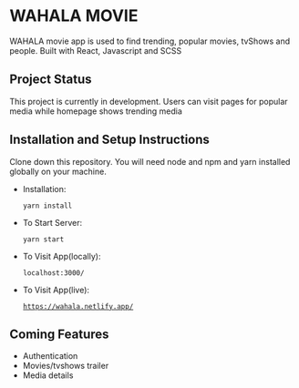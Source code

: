 # WAHALA MOVIE

WAHALA movie app is used to find trending, popular movies, tvShows and people. Built with React, Javascript and SCSS

## Project Status

This project is currently in development. Users can visit pages for popular media while homepage shows trending media

## Installation and Setup Instructions

Clone down this repository. You will need node and npm and yarn installed globally on your machine.

<ul>
<li>
Installation:

<code>yarn install</code>

</li>
<li>
To Start Server:

<code>yarn start</code>

</li>

<li>
To Visit App(locally):

<code>localhost:3000/</code>

</li>

<li>
To Visit App(live):

<code>https://wahala.netlify.app/</code>

</li>
</ul>

## Coming Features

<ul>
<li>Authentication
<li>Movies/tvshows trailer
<li>Media details
</ul>
